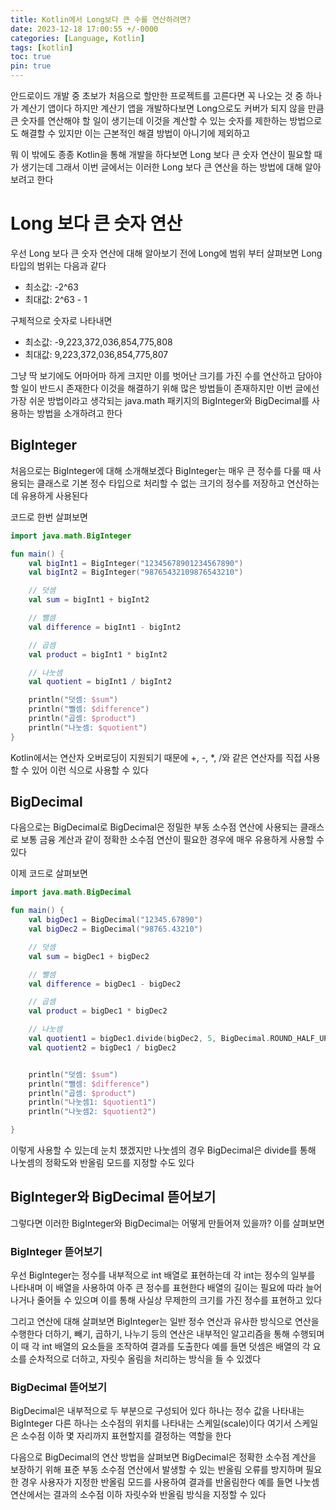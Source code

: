 ```yaml
---
title: Kotlin에서 Long보다 큰 수를 연산하려면?
date: 2023-12-18 17:00:55 +/-0000
categories: [Language, Kotlin]
tags: [kotlin]
toc: true
pin: true
---
```


안드로이드 개발 중 초보가 처음으로 할만한 프로젝트를 고른다면 꼭 나오는 것 중 하나가 계산기 앱이다 하지만 계산기 앱을 개발하다보면 Long으로도 커버가 되지 않을 만큼 큰 숫자를 연산해야 할 일이 생기는데 이것을 계산할 수 있는 숫자를 제한하는 방법으로도 해결할 수 있지만 이는 근본적인 해결 방법이 아니기에 제외하고

뭐 이 밖에도 종종 Kotlin을 통해 개발을 하다보면 Long 보다 큰 숫자 연산이 필요할 때가 생기는데 그래서 이번 글에서는 이러한 Long 보다 큰 연산을 하는 방법에 대해 알아보려고 한다

# Long 보다 큰 숫자 연산

우선 Long 보다 큰 숫자 연산에 대해 알아보기 전에 Long에 범위 부터 살펴보면 Long 타입의 범위는 다음과 같다

* 최소값: -2^63
* 최대값: 2^63 - 1

구체적으로 숫자로 나타내면

* 최소값: -9,223,372,036,854,775,808
* 최대값: 9,223,372,036,854,775,807

그냥 딱 보기에도 어마어마 하게 크지만 이를 벗어난 크기를 가진 수를 연산하고 담아야 할 일이 반드시 존재한다 이것을 해결하기 위해 많은 방법들이 존재하지만 이번 글에선 가장 쉬운 방법이라고 생각되는 java.math 패키지의 BigInteger와 BigDecimal를 사용하는 방법을 소개하려고 한다

## BigInteger

처음으로는 BigInteger에 대해 소개해보겠다 BigInteger는 매우 큰 정수를 다룰 때 사용되는 클래스로 기본 정수 타입으로 처리할 수 없는 크기의 정수를 저장하고 연산하는 데 유용하게 사용된다

코드로 한번 살펴보면

~~~kotlin
import java.math.BigInteger

fun main() {
    val bigInt1 = BigInteger("12345678901234567890")
    val bigInt2 = BigInteger("98765432109876543210")

    // 덧셈
    val sum = bigInt1 + bigInt2

    // 뺄셈
    val difference = bigInt1 - bigInt2

    // 곱셈
    val product = bigInt1 * bigInt2

    // 나눗셈
    val quotient = bigInt1 / bigInt2

    println("덧셈: $sum")
    println("뺄셈: $difference")
    println("곱셈: $product")
    println("나눗셈: $quotient")
}
~~~

Kotlin에서는 연산자 오버로딩이 지원되기 때문에 +, -, *, /와 같은 연산자를 직접 사용할 수 있어 이런 식으로 사용할 수 있다

## BigDecimal

다음으로는 BigDecimal로 BigDecimal은 정밀한 부동 소수점 연산에 사용되는 클래스로 보통 금융 계산과 같이 정확한 소수점 연산이 필요한 경우에 매우 유용하게 사용할 수 있다

이제 코드로 살펴보면

~~~kotlin
import java.math.BigDecimal

fun main() {
    val bigDec1 = BigDecimal("12345.67890")
    val bigDec2 = BigDecimal("98765.43210")

    // 덧셈
    val sum = bigDec1 + bigDec2

    // 뺄셈
    val difference = bigDec1 - bigDec2

    // 곱셈
    val product = bigDec1 * bigDec2

    // 나눗셈
    val quotient1 = bigDec1.divide(bigDec2, 5, BigDecimal.ROUND_HALF_UP)
    val quotient2 = bigDec1 / bigDec2


    println("덧셈: $sum")
    println("뺄셈: $difference")
    println("곱셈: $product")
    println("나눗셈1: $quotient1")
    println("나눗셈2: $quotient2")

}
~~~

이렇게 사용할 수 있는데 눈치 챘겠지만 나눗셈의 경우 BigDecimal은 divide를 통해 나눗셈의 정확도와 반올림 모드를 지정할 수도 있다

## BigInteger와 BigDecimal 뜯어보기

그렇다면 이러한 BigInteger와 BigDecimal는 어떻게 만들어져 있을까? 이를 살펴보면

### BigInteger 뜯어보기

우선 BigInteger는 정수를 내부적으로 int 배열로 표현하는데 각 int는 정수의 일부를 나타내며 이 배열을 사용하여 아주 큰 정수를 표현한다 배열의 길이는 필요에 따라 늘어나거나 줄어들 수 있으며 이를 통해 사실상 무제한의 크기를 가진 정수를 표현하고 있다

그리고 연산에 대해 살펴보면 BigInteger는 일반 정수 연산과 유사한 방식으로 연산을 수행한다 더하기, 빼기, 곱하기, 나누기 등의 연산은 내부적인 알고리즘을 통해 수행되며 이 때 각 int 배열의 요소들을 조작하여 결과를 도출한다 예를 들면 덧셈은 배열의 각 요소를 순차적으로 더하고, 자릿수 올림을 처리하는 방식을 들 수 있겠다

### BigDecimal 뜯어보기

BigDecimal은 내부적으로 두 부분으로 구성되어 있다 하나는 정수 값을 나타내는 BigInteger 다른 하나는 소수점의 위치를 나타내는 스케일(scale)이다 여기서 스케일은 소수점 이하 몇 자리까지 표현할지를 결정하는 역할을 한다

다음으로 BigDecimal의 연산 방법을 살펴보면 BigDecimal은 정확한 소수점 계산을 보장하기 위해 표준 부동 소수점 연산에서 발생할 수 있는 반올림 오류를 방지하며 필요한 경우 사용자가 지정한 반올림 모드를 사용하여 결과를 반올림한다 예를 들면 나눗셈 연산에서는 결과의 소수점 이하 자릿수와 반올림 방식을 지정할 수 있다